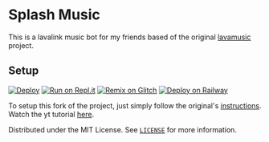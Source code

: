


# Splash Music #
This is a lavalink music bot for my friends based of the original [lavamusic](https://github.com/brblacky/lavamusic) project.

## Setup ##
[![Deploy](https://www.herokucdn.com/deploy/button.svg)](https://heroku.com/deploy?template=https://github.com/brblacky/lavamusic)
[![Run on Repl.it](https://repl.it/badge/github/brblacky/lavamusic)](https://repl.it/github/brblacky/lavamusic)
[![Remix on Glitch](https://cdn.glitch.com/2703baf2-b643-4da7-ab91-7ee2a2d00b5b%2Fremix-button.svg)](https://glitch.com/edit/#!/import/github/brblacky/lavamusic)
[![Deploy on Railway](https://railway.app/button.svg)](https://railway.app/new/template?template=https%3A%2F%2Fgithub.com%2Fbrblacky%2Flavamusic&envs=NODE_HOST%2CNODE_ID%2CNODE_PASSWORD%2CNODE_PORT%2CNODE_SECURE%2CMONGO_URI%2CPREFIX%2CSPOTIFYID%2CSPOTIFYSECRET%2CCOlOR%2CLOGS%2COWNERID%2CTOKEN&optionalEnvs=COlOR%2CLOGS%2COWNERID&NODE_HOSTDesc=Lavalink+host&NODE_IDDesc=Lavalink+id&NODE_PASSWORDDesc=lavalink+password&NODE_PORTDesc=Lavalink+port&NODE_SECUREDesc=lavalink+secure+%28true%2Ffalse%29&MONGO_URIDesc=Your+mongodb+url+here&PREFIXDesc=Your+bot+prefix+here&COlORDesc=embed+colour+code+hex&LOGSDesc=Your+server+channel+id+&OWNERIDDesc=Your+discord+is+&TOKENDesc=Discord+bot+token&NODE_HOSTDefault=disbotlistlavalink.ml&NODE_IDDefault=main&NODE_PASSWORDDefault=LAVA&NODE_PORTDefault=443&NODE_SECUREDefault=true&PREFIXDefault=%21&referralCode=kcnA8M)

To setup this fork of the project, just simply follow the original's [instructions](https://github.com/brblacky/lavamusic#readme).  Watch the yt tutorial [here](https://youtu.be/x5lQD2rguz0).

Distributed under the MIT License. See [`LICENSE`](https://github.com/brblacky/lavamusic/blob/master/LICENSE) for more information.

